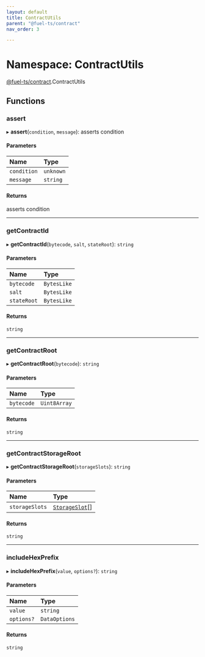 ```yaml
---
layout: default
title: ContractUtils
parent: "@fuel-ts/contract"
nav_order: 3

---
```


# Namespace: ContractUtils

[@fuel-ts/contract](../index.md).ContractUtils

## Functions

### assert

▸ **assert**(`condition`, `message`): asserts condition

#### Parameters

| Name | Type |
| :------ | :------ |
| `condition` | `unknown` |
| `message` | `string` |

#### Returns

asserts condition

___

### getContractId

▸ **getContractId**(`bytecode`, `salt`, `stateRoot`): `string`

#### Parameters

| Name | Type |
| :------ | :------ |
| `bytecode` | `BytesLike` |
| `salt` | `BytesLike` |
| `stateRoot` | `BytesLike` |

#### Returns

`string`

___

### getContractRoot

▸ **getContractRoot**(`bytecode`): `string`

#### Parameters

| Name | Type |
| :------ | :------ |
| `bytecode` | `Uint8Array` |

#### Returns

`string`

___

### getContractStorageRoot

▸ **getContractStorageRoot**(`storageSlots`): `string`

#### Parameters

| Name | Type |
| :------ | :------ |
| `storageSlots` | [`StorageSlot`](internal.md#storageslot)[] |

#### Returns

`string`

___

### includeHexPrefix

▸ **includeHexPrefix**(`value`, `options?`): `string`

#### Parameters

| Name | Type |
| :------ | :------ |
| `value` | `string` |
| `options?` | `DataOptions` |

#### Returns

`string`
